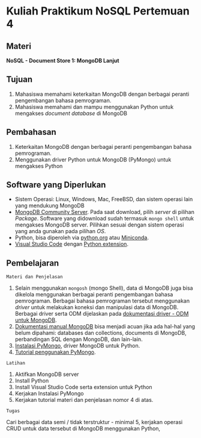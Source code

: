 # Kuliah Praktikum NoSQL Pertemuan 4

## Materi

**NoSQL - Document Store 1: MongoDB Lanjut**

## Tujuan

1. Mahasiswa memahami keterkaitan MongoDB dengan berbagai peranti pengembangan bahasa pemrograman.
2. Mahasiswa memahami dan mampu menggunakan Python untuk mengakses *document database* di MongoDB

## Pembahasan

1. Keterkaitan MongoDB dengan berbagai peranti pengembangan bahasa pemrograman.
2. Menggunakan driver Python untuk MongoDB (PyMongo) untuk mengakses Python

## Software yang Diperlukan

* Sistem Operasi: Linux, Windows, Mac, FreeBSD, dan sistem operasi lain yang mendukung MongoDB
* [MongoDB Community Server](https://www.mongodb.com/download-center/community). Pada saat download, pilih *server* di pilihan *Package*. Software yang didownload sudah termasuk `mongo shell` untuk mengakses MongoDB server. Pilihkan sesuai dengan sistem operasi yang anda gunakan pada pilihan *OS*.
* Python, bisa diperoleh via [python.org](https://www.python.org/downloads/) atau [Miniconda](https://docs.conda.io/en/latest/miniconda.html).
* [Visual Studio Code](https://code.visualstudio.com/Download) dengan [Python extension](https://code.visualstudio.com/docs/languages/python).

## Pembelajaran

```
Materi dan Penjelasan
```

1. Selain menggunakan `mongosh` (mongo Shell), data di MongoDB juga bisa dikelola menggunakan berbagai peranti pengembangan bahasa pemrograman. Berbagai bahasa pemrograman tersebut menggunakan *driver* untuk melakukan koneksi dan manipulasi data di MongoDB. Berbagai driver serta ODM dijelaskan pada [dokumentasi driver - ODM untuk MongoDB](https://docs.mongodb.com/ecosystem/drivers/).
2. [Dokumentasi manual MongoDB](https://docs.mongodb.com/manual/) bisa menjadi acuan jika ada hal-hal yang belum dipahami: databases dan collections, documents di MongoDB, perbandingan SQL dengan MongoDB, dan lain-lain.
3. [Instalasi PyMongo](https://api.mongodb.com/python/current/installation.html), driver MongoDB untuk Python.
4. [Tutorial penggunakan PyMongo](https://api.mongodb.com/python/current/tutorial.html).

```
Latihan
```

1. Aktifkan MongoDB server
2. Install Python
3. Install Visual Studio Code serta extension untuk Python
4. Kerjakan Instalasi PyMongo
5. Kerjakan tutorial materi dan penjelasan nomor 4 di atas.

```
Tugas
```

Cari berbagai data semi / tidak terstruktur - minimal 5, kerjakan operasi CRUD untuk data tersebut di MongoDB menggunakan Python,

